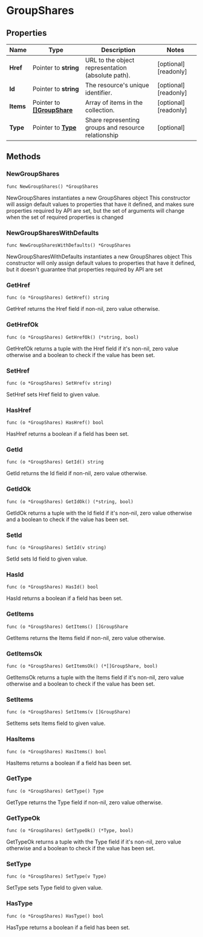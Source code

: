 # GroupShares

## Properties

|Name | Type | Description | Notes|
|------------ | ------------- | ------------- | -------------|
|**Href** | Pointer to **string** | URL to the object representation (absolute path). | [optional] [readonly] |
|**Id** | Pointer to **string** | The resource&#39;s unique identifier. | [optional] [readonly] |
|**Items** | Pointer to [**[]GroupShare**](GroupShare.md) | Array of items in the collection. | [optional] [readonly] |
|**Type** | Pointer to [**Type**](Type.md) | Share representing groups and resource relationship | [optional] |

## Methods

### NewGroupShares

`func NewGroupShares() *GroupShares`

NewGroupShares instantiates a new GroupShares object
This constructor will assign default values to properties that have it defined,
and makes sure properties required by API are set, but the set of arguments
will change when the set of required properties is changed

### NewGroupSharesWithDefaults

`func NewGroupSharesWithDefaults() *GroupShares`

NewGroupSharesWithDefaults instantiates a new GroupShares object
This constructor will only assign default values to properties that have it defined,
but it doesn't guarantee that properties required by API are set

### GetHref

`func (o *GroupShares) GetHref() string`

GetHref returns the Href field if non-nil, zero value otherwise.

### GetHrefOk

`func (o *GroupShares) GetHrefOk() (*string, bool)`

GetHrefOk returns a tuple with the Href field if it's non-nil, zero value otherwise
and a boolean to check if the value has been set.

### SetHref

`func (o *GroupShares) SetHref(v string)`

SetHref sets Href field to given value.

### HasHref

`func (o *GroupShares) HasHref() bool`

HasHref returns a boolean if a field has been set.

### GetId

`func (o *GroupShares) GetId() string`

GetId returns the Id field if non-nil, zero value otherwise.

### GetIdOk

`func (o *GroupShares) GetIdOk() (*string, bool)`

GetIdOk returns a tuple with the Id field if it's non-nil, zero value otherwise
and a boolean to check if the value has been set.

### SetId

`func (o *GroupShares) SetId(v string)`

SetId sets Id field to given value.

### HasId

`func (o *GroupShares) HasId() bool`

HasId returns a boolean if a field has been set.

### GetItems

`func (o *GroupShares) GetItems() []GroupShare`

GetItems returns the Items field if non-nil, zero value otherwise.

### GetItemsOk

`func (o *GroupShares) GetItemsOk() (*[]GroupShare, bool)`

GetItemsOk returns a tuple with the Items field if it's non-nil, zero value otherwise
and a boolean to check if the value has been set.

### SetItems

`func (o *GroupShares) SetItems(v []GroupShare)`

SetItems sets Items field to given value.

### HasItems

`func (o *GroupShares) HasItems() bool`

HasItems returns a boolean if a field has been set.

### GetType

`func (o *GroupShares) GetType() Type`

GetType returns the Type field if non-nil, zero value otherwise.

### GetTypeOk

`func (o *GroupShares) GetTypeOk() (*Type, bool)`

GetTypeOk returns a tuple with the Type field if it's non-nil, zero value otherwise
and a boolean to check if the value has been set.

### SetType

`func (o *GroupShares) SetType(v Type)`

SetType sets Type field to given value.

### HasType

`func (o *GroupShares) HasType() bool`

HasType returns a boolean if a field has been set.



